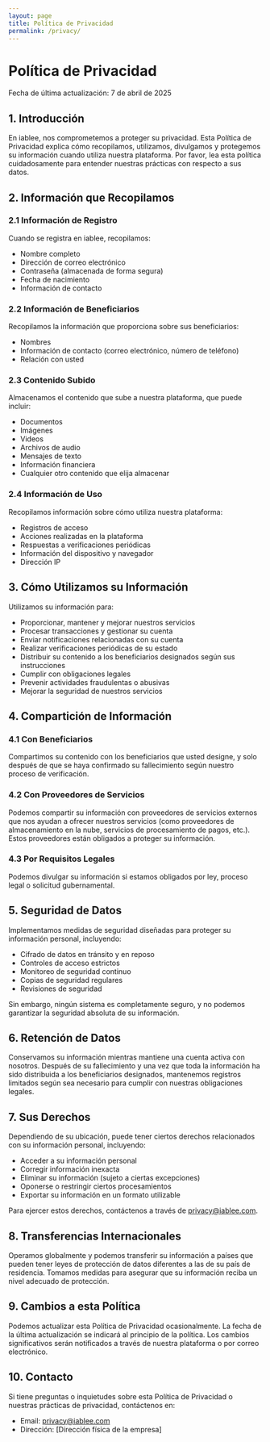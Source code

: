 ```yaml
---
layout: page
title: Política de Privacidad
permalink: /privacy/
---
```


# Política de Privacidad

<p class="text-lg font-semibold mb-4">Fecha de última actualización: 7 de abril de 2025</p>

## 1. Introducción

En iablee, nos comprometemos a proteger su privacidad. Esta Política de Privacidad explica cómo recopilamos, utilizamos, divulgamos y protegemos su información cuando utiliza nuestra plataforma. Por favor, lea esta política cuidadosamente para entender nuestras prácticas con respecto a sus datos.

## 2. Información que Recopilamos

### 2.1 Información de Registro

Cuando se registra en iablee, recopilamos:
- Nombre completo
- Dirección de correo electrónico
- Contraseña (almacenada de forma segura)
- Fecha de nacimiento
- Información de contacto

### 2.2 Información de Beneficiarios

Recopilamos la información que proporciona sobre sus beneficiarios:
- Nombres
- Información de contacto (correo electrónico, número de teléfono)
- Relación con usted

### 2.3 Contenido Subido

Almacenamos el contenido que sube a nuestra plataforma, que puede incluir:
- Documentos
- Imágenes
- Videos
- Archivos de audio
- Mensajes de texto
- Información financiera
- Cualquier otro contenido que elija almacenar

### 2.4 Información de Uso

Recopilamos información sobre cómo utiliza nuestra plataforma:
- Registros de acceso
- Acciones realizadas en la plataforma
- Respuestas a verificaciones periódicas
- Información del dispositivo y navegador
- Dirección IP

## 3. Cómo Utilizamos su Información

Utilizamos su información para:

- Proporcionar, mantener y mejorar nuestros servicios
- Procesar transacciones y gestionar su cuenta
- Enviar notificaciones relacionadas con su cuenta
- Realizar verificaciones periódicas de su estado
- Distribuir su contenido a los beneficiarios designados según sus instrucciones
- Cumplir con obligaciones legales
- Prevenir actividades fraudulentas o abusivas
- Mejorar la seguridad de nuestros servicios

## 4. Compartición de Información

### 4.1 Con Beneficiarios

Compartimos su contenido con los beneficiarios que usted designe, y solo después de que se haya confirmado su fallecimiento según nuestro proceso de verificación.

### 4.2 Con Proveedores de Servicios

Podemos compartir su información con proveedores de servicios externos que nos ayudan a ofrecer nuestros servicios (como proveedores de almacenamiento en la nube, servicios de procesamiento de pagos, etc.). Estos proveedores están obligados a proteger su información.

### 4.3 Por Requisitos Legales

Podemos divulgar su información si estamos obligados por ley, proceso legal o solicitud gubernamental.

## 5. Seguridad de Datos

Implementamos medidas de seguridad diseñadas para proteger su información personal, incluyendo:

- Cifrado de datos en tránsito y en reposo
- Controles de acceso estrictos
- Monitoreo de seguridad continuo
- Copias de seguridad regulares
- Revisiones de seguridad

Sin embargo, ningún sistema es completamente seguro, y no podemos garantizar la seguridad absoluta de su información.

## 6. Retención de Datos

Conservamos su información mientras mantiene una cuenta activa con nosotros. Después de su fallecimiento y una vez que toda la información ha sido distribuida a los beneficiarios designados, mantenemos registros limitados según sea necesario para cumplir con nuestras obligaciones legales.

## 7. Sus Derechos

Dependiendo de su ubicación, puede tener ciertos derechos relacionados con su información personal, incluyendo:

- Acceder a su información personal
- Corregir información inexacta
- Eliminar su información (sujeto a ciertas excepciones)
- Oponerse o restringir ciertos procesamientos
- Exportar su información en un formato utilizable

Para ejercer estos derechos, contáctenos a través de privacy@iablee.com.

## 8. Transferencias Internacionales

Operamos globalmente y podemos transferir su información a países que pueden tener leyes de protección de datos diferentes a las de su país de residencia. Tomamos medidas para asegurar que su información reciba un nivel adecuado de protección.

## 9. Cambios a esta Política

Podemos actualizar esta Política de Privacidad ocasionalmente. La fecha de la última actualización se indicará al principio de la política. Los cambios significativos serán notificados a través de nuestra plataforma o por correo electrónico.

## 10. Contacto

Si tiene preguntas o inquietudes sobre esta Política de Privacidad o nuestras prácticas de privacidad, contáctenos en:

- Email: privacy@iablee.com
- Dirección: [Dirección física de la empresa]